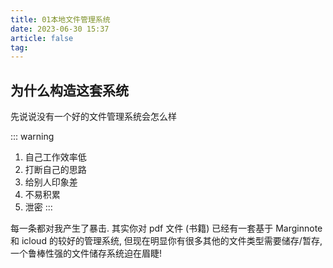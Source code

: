 ```yaml
---
title: 01本地文件管理系统
date: 2023-06-30 15:37
article: false
tag: 
---
```


<!-- more -->
## 为什么构造这套系统

先说说没有一个好的文件管理系统会怎么样

::: warning
1. 自己工作效率低
2. 打断自己的思路
3. 给别人印象差
4. 不易积累
5. 泄密
:::

每一条都对我产生了暴击. 其实你对 pdf 文件 (书籍) 已经有一套基于 Marginnote 和 icloud 的较好的管理系统, 但现在明显你有很多其他的文件类型需要储存/暂存, 一个鲁棒性强的文件储存系统迫在眉睫!

  
